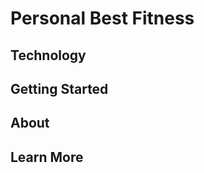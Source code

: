 # Personal Best Fitness

## Technology

## Getting Started

## About

## Learn More

###
####
####
###

